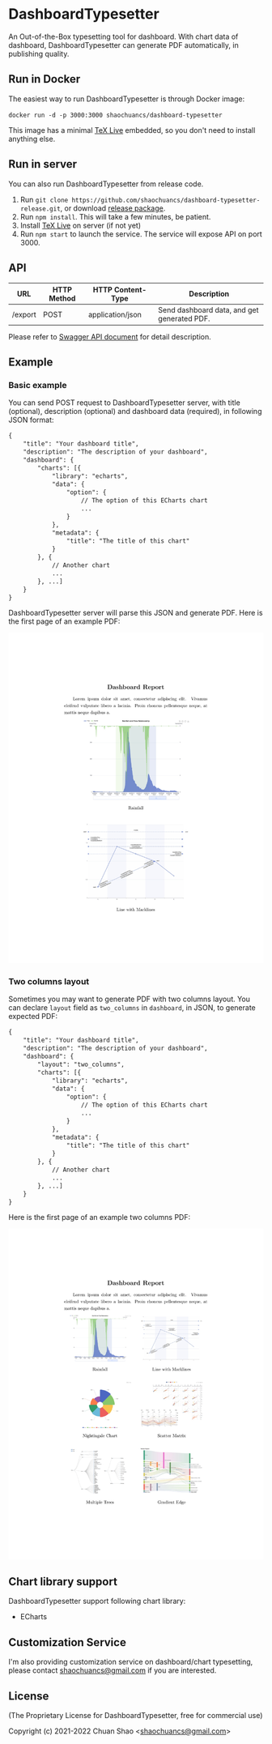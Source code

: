 # DashboardTypesetter

An Out-of-the-Box typesetting tool for dashboard. With chart data of dashboard, DashboardTypesetter can generate PDF automatically, in publishing quality.

## Run in Docker

The easiest way to run DashboardTypesetter is through Docker image:

`docker run -d -p 3000:3000 shaochuancs/dashboard-typesetter`

This image has a minimal [TeX Live](https://tug.org/texlive/) embedded, so you don't need to install anything else.

## Run in server

You can also run DashboardTypesetter from release code.

1. Run `git clone https://github.com/shaochuancs/dashboard-typesetter-release.git`, or download [release package](https://github.com/shaochuancs/dashboard-typesetter-release/releases).
2. Run `npm install`. This will take a few minutes, be patient.
3. Install [TeX Live](https://tug.org/texlive/) on server (if not yet)
4. Run `npm start` to launch the service. The service will expose API on port 3000.

## API

| URL     | HTTP Method | HTTP Content-Type | Description                                       |
|---------|-------------|-------------------|---------------------------------------------------|
| /export | POST        | application/json  | Send dashboard data, and get generated PDF. |

Please refer to [Swagger API document](https://app.swaggerhub.com/apis-docs/shaochuancs/DashboardTypesetter/1.0.1) for detail description.

## Example

### Basic example

You can send POST request to DashboardTypesetter server, with title (optional), description (optional) and dashboard data (required), in following JSON format:

```
{
    "title": "Your dashboard title",
    "description": "The description of your dashboard",
    "dashboard": {
        "charts": [{
            "library": "echarts",
            "data": {
                "option": {
                    // The option of this ECharts chart
                    ...
                }
            },
            "metadata": {
                "title": "The title of this chart"
            }
        }, {  
            // Another chart
            ...
        }, ...]
    }
}
```

DashboardTypesetter server will parse this JSON and generate PDF. Here is the first page of an example PDF:

![Dashboard Typesetter example](images/DashboardTypesetterExample.jpg)

### Two columns layout

Sometimes you may want to generate PDF with two columns layout. You can declare `layout` field as `two_columns` in `dashboard`, in JSON, to generate expected PDF:

```
{
    "title": "Your dashboard title",
    "description": "The description of your dashboard",
    "dashboard": {
        "layout": "two_columns",
        "charts": [{
            "library": "echarts",
            "data": {
                "option": {
                    // The option of this ECharts chart
                    ...
                }
            },
            "metadata": {
                "title": "The title of this chart"
            }
        }, {  
            // Another chart
            ...
        }, ...]
    }
}
```

Here is the first page of an example two columns PDF:

![Dashboard Typesetter two columns example](images/DashboardTypesetterTwoColumnsExample.jpg)

## Chart library support

DashboardTypesetter support following chart library:
* ECharts

## Customization Service
I'm also providing customization service on dashboard/chart typesetting, please contact shaochuancs@gmail.com if you are interested.

## License
(The Proprietary License for DashboardTypesetter, free for commercial use)

Copyright (c) 2021-2022 Chuan Shao &lt;shaochuancs@gmail.com&gt;
